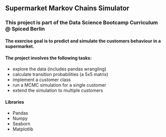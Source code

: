 ## Supermarket Markov Chains Simulator

### This project is part of the Data Science Bootcamp Curriculum @ Spiced Berlin

#### The exercise goal is to predict and simulate the customers behaviour in a supermarket.


#### The project involves the following tasks:
- explore the data (includes pandas wrangling)
- calculate transition probabilities (a 5x5 matrix)
- implement a customer class
- run a MCMC simulation for a single customer
- extend the simulation to multiple customers


#### Libraries
- Pandas
- Numpy
- Seaborn
- Matplotlib

